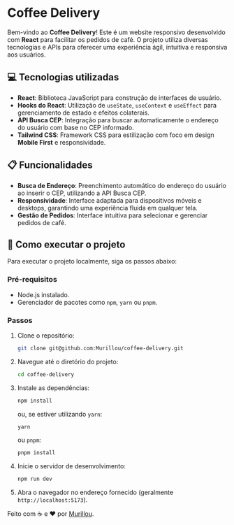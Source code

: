 # Coffee Delivery

Bem-vindo ao **Coffee Delivery**! Este é um website responsivo desenvolvido com **React** para facilitar os pedidos de café. O projeto utiliza diversas tecnologias e APIs para oferecer uma experiência ágil, intuitiva e responsiva aos usuários.

## 💻 Tecnologias utilizadas

- **React**: Biblioteca JavaScript para construção de interfaces de usuário.
- **Hooks do React**: Utilização de `useState`, `useContext` e `useEffect` para gerenciamento de estado e efeitos colaterais.
- **API Busca CEP**: Integração para buscar automaticamente o endereço do usuário com base no CEP informado.
- **Tailwind CSS**: Framework CSS para estilização com foco em design **Mobile First** e responsividade.

## 📋 Funcionalidades

- **Busca de Endereço**: Preenchimento automático do endereço do usuário ao inserir o CEP, utilizando a API Busca CEP.
- **Responsividade**: Interface adaptada para dispositivos móveis e desktops, garantindo uma experiência fluida em qualquer tela.
- **Gestão de Pedidos**: Interface intuitiva para selecionar e gerenciar pedidos de café.

## 🚀 Como executar o projeto

Para executar o projeto localmente, siga os passos abaixo:

### Pré-requisitos

- Node.js instalado.
- Gerenciador de pacotes como `npm`, `yarn` ou `pnpm`.

### Passos

1. Clone o repositório:
   ```bash
   git clone git@github.com:Murillou/coffee-delivery.git
   ```

2. Navegue até o diretório do projeto:
   ```bash
   cd coffee-delivery
   ```

3. Instale as dependências:
   ```bash
   npm install
   ```
   ou, se estiver utilizando `yarn`:
   ```bash
   yarn
   ```
   ou `pnpm`:
   ```bash
   pnpm install
   ```

4. Inicie o servidor de desenvolvimento:
   ```bash
   npm run dev
   ```

5. Abra o navegador no endereço fornecido (geralmente `http://localhost:5173`).


Feito com ☕ e ❤️ por [Murillou](https://github.com/Murillou).

